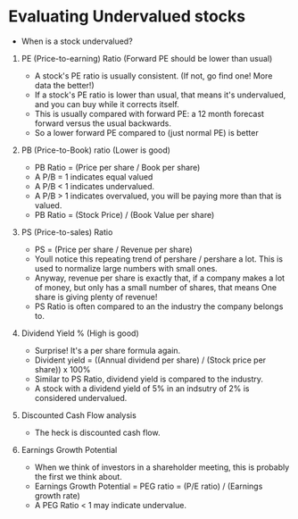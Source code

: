 # Evaluating Undervalued stocks
- When is a stock undervalued?

1. PE (Price-to-earning) Ratio (Forward PE should be lower than usual)
    - A stock's PE ratio is usually consistent. (If not, go find one! More data the better!)
    - If a stock's PE ratio is lower than usual, that means it's undervalued, and you can buy while it corrects itself.
    - This is usually compared with forward PE: a 12 month forecast forward versus the usual backwards.
    - So a lower forward PE compared to (just normal PE) is better

2. PB (Price-to-Book) ratio (Lower is good)
    - PB Ratio = (Price per share / Book per share)
    - A P/B = 1 indicates equal valued
    - A P/B < 1 indicates undervalued.
    - A P/B > 1 indicates overvalued, you will be paying more than that is valued.
    - PB Ratio = (Stock Price) / (Book Value per share)

3. PS (Price-to-sales) Ratio
    - PS = (Price per share / Revenue per share)
    - Youll notice this repeating trend of pershare / pershare a lot. This is used to normalize large numbers with small ones.
    - Anyway, revenue per share is exactly that, if a company makes a lot of money, but only has a small number of shares, that means One share is giving plenty of revenue!
    - PS Ratio is often compared to an the industry the company belongs to.

4. Dividend Yield % (High is good)
    - Surprise! It's a per share formula again.
    - Divident yield = ((Annual dividend per share) / (Stock price per share)) x 100%
    - Similar to PS Ratio, dividend yield is compared to the industry.
    - A stock with a dividend yield of 5% in an indsutry of 2% is considered undervalued.

5. Discounted Cash Flow analysis
    - The heck is discounted cash flow.

6. Earnings Growth Potential
    - When we think of investors in a shareholder meeting, this is probably the first we think about.
    - Earnings Growth Potential = PEG ratio = (P/E ratio) / (Earnings growth rate)
    - A PEG Ratio < 1 may indicate undervalue.